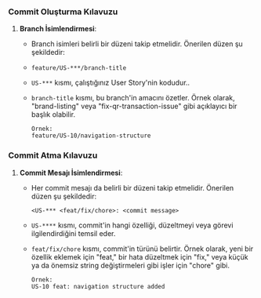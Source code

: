 
### Commit Oluşturma Kılavuzu

1.  **Branch İsimlendirmesi**:
    
    -   Branch isimleri belirli bir düzeni takip etmelidir. Önerilen düzen şu şekildedir:
    -      
        `` feature/US-***/branch-title `` 
        
    -   `US-***` kısmı, çalıştığınız User Story'nin kodudur..
    -   `branch-title` kısmı, bu branch'in amacını özetler. Örnek olarak, "brand-listing" veya "fix-qr-transaction-issue" gibi açıklayıcı bir başlık olabilir.
    
		    Örnek:
            feature/US-10/navigation-structure

### Commit Atma Kılavuzu

1.  **Commit Mesajı İsimlendirmesi**:
    
    -   Her commit mesajı da belirli bir düzeni takip etmelidir. Önerilen düzen şu şekildedir:
        
        `` <US-*** <feat/fix/chore>: <commit message> ``
        
    -   `US-****` kısmı, commit'in hangi özelliği, düzeltmeyi veya görevi ilgilendirdiğini temsil eder.
    -   `feat/fix/chore` kısmı, commit'in türünü belirtir. Örnek olarak, yeni bir özellik eklemek için "feat," bir hata düzeltmek için "fix," veya küçük ya da önemsiz string değiştirmeleri gibi işler için "chore" gibi.
    
		    Örnek:
            US-10 feat: navigation structure added
